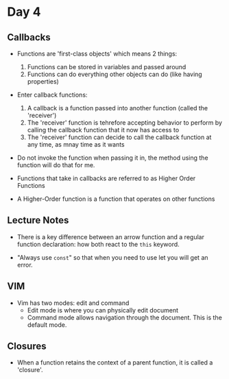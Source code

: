 # Day 4

## Callbacks

* Functions are 'first-class objects' which means 2 things: 
  1. Functions can be stored in variables and passed around
  2. Functions can do everything other objects can do (like having properties)

* Enter callback functions:
  1. A callback is a function passed into another function (called the 'receiver')
  2. The 'receiver' function is tehrefore accepting behavior to perform by calling the callback function that it now has access to
  3. The 'receiver' function can decide to call the callback function at any time, as mnay time as it wants

* Do not invoke the function when passing it in, the method using the function will do that for me.

* Functions that take in callbacks are referred to as Higher Order Functions

* A Higher-Order function is a function that operates on other functions

## Lecture Notes 

* There is a key difference between an arrow function and a regular function declaration: how both react to the `this` keyword.

* "Always use `const`" so that when you need to use let you will get an error.

## VIM

* Vim has two modes: edit and command
  * Edit mode is where you can physically edit document
  * Command mode allows navigation through the document. This is the default mode.

## Closures

* When a function retains the context of a parent function, it is called a 'closure'.
